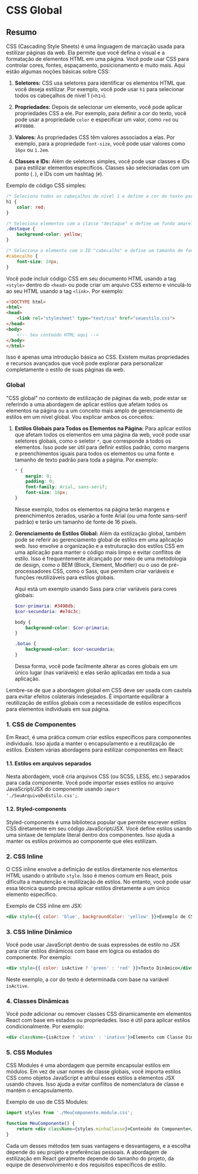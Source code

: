 # CSS Global

## Resumo

CSS (Cascading Style Sheets) é uma linguagem de marcação usada para estilizar páginas da web. Ela permite que você defina o visual e a formatação de elementos HTML em uma página. Você pode usar CSS para controlar cores, fontes, espaçamento, posicionamento e muito mais. Aqui estão algumas noções básicas sobre CSS:

1. **Seletores:** CSS usa seletores para identificar os elementos HTML que você deseja estilizar. Por exemplo, você pode usar `h1` para selecionar todos os cabeçalhos de nível 1 (`<h1>`).

2. **Propriedades:** Depois de selecionar um elemento, você pode aplicar propriedades CSS a ele. Por exemplo, para definir a cor do texto, você pode usar a propriedade `color` e especificar um valor, como `red` ou `#FF0000`.

3. **Valores:** As propriedades CSS têm valores associados a elas. Por exemplo, para a propriedade `font-size`, você pode usar valores como `16px` ou `1.2em`.

4. **Classes e IDs:** Além de seletores simples, você pode usar classes e IDs para estilizar elementos específicos. Classes são selecionadas com um ponto (`.`), e IDs com um hashtag (`#`).

Exemplo de código CSS simples:

```css
/* Seleciona todos os cabeçalhos de nível 1 e define a cor do texto para vermelho */
h1 {
    color: red;
}

/* Seleciona elementos com a classe "destaque" e define um fundo amarelo */
.destaque {
    background-color: yellow;
}

/* Seleciona o elemento com o ID "cabecalho" e define um tamanho de fonte maior */
#cabecalho {
    font-size: 24px;
}
```

Você pode incluir código CSS em seu documento HTML usando a tag `<style>` dentro do `<head>` ou pode criar um arquivo CSS externo e vinculá-lo ao seu HTML usando a tag `<link>`. Por exemplo:

```html
<!DOCTYPE html>
<html>
<head>
    <link rel="stylesheet" type="text/css" href="seuestilo.css">
</head>
<body>
    <!-- Seu conteúdo HTML aqui -->
</body>
</html>
```

Isso é apenas uma introdução básica ao CSS. Existem muitas propriedades e recursos avançados que você pode explorar para personalizar completamente o estilo de suas páginas da web.

### Global

"CSS global" no contexto de estilização de páginas da web, pode estar se referindo a uma abordagem de aplicar estilos que afetam todos os elementos na página ou a um conceito mais amplo de gerenciamento de estilos em um nível global. Vou explicar ambos os conceitos:

1. **Estilos Globais para Todos os Elementos na Página:**
   Para aplicar estilos que afetam todos os elementos em uma página da web, você pode usar seletores globais, como o seletor `*`, que corresponde a todos os elementos. Isso pode ser útil para definir estilos padrão, como margens e preenchimentos iguais para todos os elementos ou uma fonte e tamanho de texto padrão para toda a página. Por exemplo:
   
   ```css
   * {
       margin: 0;
       padding: 0;
       font-family: Arial, sans-serif;
       font-size: 16px;
   }
   ```
   
   Nesse exemplo, todos os elementos na página terão margens e preenchimentos zerados, usarão a fonte Arial (ou uma fonte sans-serif padrão) e terão um tamanho de fonte de 16 pixels.

2. **Gerenciamento de Estilos Global:**
   Além da estilização global, também pode se referir ao gerenciamento global de estilos em uma aplicação web. Isso envolve a organização e a estruturação dos estilos CSS em uma aplicação para manter o código mais limpo e evitar conflitos de estilo. Isso é frequentemente alcançado por meio de uma metodologia de design, como o BEM (Block, Element, Modifier) ou o uso de pré-processadores CSS, como o Sass, que permitem criar variáveis e funções reutilizáveis para estilos globais.
   
   Aqui está um exemplo usando Sass para criar variáveis para cores globais:
   
   ```scss
   $cor-primaria: #3498db;
   $cor-secundaria: #e74c3c;
   
   body {
       background-color: $cor-primaria;
   }
   
   .botao {
       background-color: $cor-secundaria;
   }
   ```
   
   Dessa forma, você pode facilmente alterar as cores globais em um único lugar (nas variáveis) e elas serão aplicadas em toda a sua aplicação.

Lembre-se de que a abordagem global em CSS deve ser usada com cautela para evitar efeitos colaterais indesejados. É importante equilibrar a reutilização de estilos globais com a necessidade de estilos específicos para elementos individuais em sua página.

### 1. CSS de Componentes

Em React, é uma prática comum criar estilos específicos para componentes individuais. Isso ajuda a manter o encapsulamento e a reutilização de estilos. Existem várias abordagens para estilizar componentes em React:

#### 1.1. Estilos em arquivos separados

Nesta abordagem, você cria arquivos CSS (ou SCSS, LESS, etc.) separados para cada componente. Você pode importar esses estilos no arquivo JavaScript/JSX do componente usando `import './SeuArquivoDeEstilo.css';`.

#### 1.2. Styled-components

Styled-components é uma biblioteca popular que permite escrever estilos CSS diretamente em seu código JavaScript/JSX. Você define estilos usando uma sintaxe de template literal dentro dos componentes. Isso ajuda a manter os estilos próximos ao componente que eles estilizam.

### 2. CSS Inline

O CSS inline envolve a definição de estilos diretamente nos elementos HTML usando o atributo `style`. Isso é menos comum em React, pois dificulta a manutenção e reutilização de estilos. No entanto, você pode usar essa técnica quando precisa aplicar estilos diretamente a um único elemento específico.

Exemplo de CSS inline em JSX:

```jsx
<div style={{ color: 'blue', backgroundColor: 'yellow' }}>Exemplo de CSS Inline</div>
```

### 3. CSS Inline Dinâmico

Você pode usar JavaScript dentro de suas expressões de estilo no JSX para criar estilos dinâmicos com base em lógica ou estados do componente. Por exemplo:

```jsx
<div style={{ color: isActive ? 'green' : 'red' }}>Texto Dinâmico</div>
```

Neste exemplo, a cor do texto é determinada com base na variável `isActive`.

### 4. Classes Dinâmicas

Você pode adicionar ou remover classes CSS dinamicamente em elementos React com base em estados ou propriedades. Isso é útil para aplicar estilos condicionalmente. Por exemplo:

```jsx
<div className={isActive ? 'ativo' : 'inativo'}>Elemento com Classe Dinâmica</div>
```

### 5. CSS Modules

CSS Modules é uma abordagem que permite encapsular estilos em módulos. Em vez de usar nomes de classe globais, você importa estilos CSS como objetos JavaScript e atribui esses estilos a elementos JSX usando chaves. Isso ajuda a evitar conflitos de nomenclatura de classe e mantém o encapsulamento.

Exemplo de uso de CSS Modules:

```jsx
import styles from './MeuComponente.module.css';

function MeuComponente() {
    return <div className={styles.minhaClasse}>Conteúdo do Componente</div>;
}
```

Cada um desses métodos tem suas vantagens e desvantagens, e a escolha depende do seu projeto e preferências pessoais. A abordagem de estilização em React geralmente depende do tamanho do projeto, da equipe de desenvolvimento e dos requisitos específicos de estilo.
